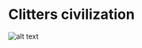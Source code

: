 # Clitters civilization

![alt text](https://github.com/asheux/bce/blob/master/clitter_world.png?raw=true)
